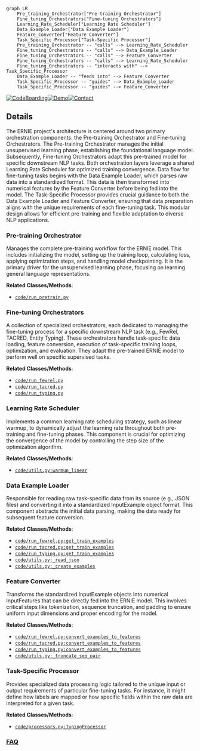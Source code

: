 ```mermaid
graph LR
    Pre_training_Orchestrator["Pre-training Orchestrator"]
    Fine_tuning_Orchestrators["Fine-tuning Orchestrators"]
    Learning_Rate_Scheduler["Learning Rate Scheduler"]
    Data_Example_Loader["Data Example Loader"]
    Feature_Converter["Feature Converter"]
    Task_Specific_Processor["Task-Specific Processor"]
    Pre_training_Orchestrator -- "calls" --> Learning_Rate_Scheduler
    Fine_tuning_Orchestrators -- "calls" --> Data_Example_Loader
    Fine_tuning_Orchestrators -- "calls" --> Feature_Converter
    Fine_tuning_Orchestrators -- "calls" --> Learning_Rate_Scheduler
    Fine_tuning_Orchestrators -- "interacts with" --> Task_Specific_Processor
    Data_Example_Loader -- "feeds into" --> Feature_Converter
    Task_Specific_Processor -- "guides" --> Data_Example_Loader
    Task_Specific_Processor -- "guides" --> Feature_Converter
```

[![CodeBoarding](https://img.shields.io/badge/Generated%20by-CodeBoarding-9cf?style=flat-square)](https://github.com/CodeBoarding/GeneratedOnBoardings)[![Demo](https://img.shields.io/badge/Try%20our-Demo-blue?style=flat-square)](https://www.codeboarding.org/demo)[![Contact](https://img.shields.io/badge/Contact%20us%20-%20contact@codeboarding.org-lightgrey?style=flat-square)](mailto:contact@codeboarding.org)

## Details

The ERNIE project's architecture is centered around two primary orchestration components: the Pre-training Orchestrator and Fine-tuning Orchestrators. The Pre-training Orchestrator manages the initial unsupervised learning phase, establishing the foundational language model. Subsequently, Fine-tuning Orchestrators adapt this pre-trained model for specific downstream NLP tasks. Both orchestration layers leverage a shared Learning Rate Scheduler for optimized training convergence. Data flow for fine-tuning tasks begins with the Data Example Loader, which parses raw data into a standardized format. This data is then transformed into numerical features by the Feature Converter before being fed into the model. The Task-Specific Processor provides crucial guidance to both the Data Example Loader and Feature Converter, ensuring that data preparation aligns with the unique requirements of each fine-tuning task. This modular design allows for efficient pre-training and flexible adaptation to diverse NLP applications.

### Pre-training Orchestrator
Manages the complete pre-training workflow for the ERNIE model. This includes initializing the model, setting up the training loop, calculating loss, applying optimization steps, and handling model checkpointing. It is the primary driver for the unsupervised learning phase, focusing on learning general language representations.


**Related Classes/Methods**:

- <a href="https://github.com/thunlp/ERNIE/blob/master/code/run_pretrain.py" target="_blank" rel="noopener noreferrer">`code/run_pretrain.py`</a>


### Fine-tuning Orchestrators
A collection of specialized orchestrators, each dedicated to managing the fine-tuning process for a specific downstream NLP task (e.g., FewRel, TACRED, Entity Typing). These orchestrators handle task-specific data loading, feature conversion, execution of task-specific training loops, optimization, and evaluation. They adapt the pre-trained ERNIE model to perform well on specific supervised tasks.


**Related Classes/Methods**:

- <a href="https://github.com/thunlp/ERNIE/blob/master/code/run_fewrel.py" target="_blank" rel="noopener noreferrer">`code/run_fewrel.py`</a>
- <a href="https://github.com/thunlp/ERNIE/blob/master/code/run_tacred.py" target="_blank" rel="noopener noreferrer">`code/run_tacred.py`</a>
- <a href="https://github.com/thunlp/ERNIE/blob/master/code/run_typing.py" target="_blank" rel="noopener noreferrer">`code/run_typing.py`</a>


### Learning Rate Scheduler
Implements a common learning rate scheduling strategy, such as linear warmup, to dynamically adjust the learning rate throughout both pre-training and fine-tuning phases. This component is crucial for optimizing the convergence of the model by controlling the step size of the optimization algorithm.


**Related Classes/Methods**:

- <a href="https://github.com/thunlp/ERNIE/blob/master/code/utils.py" target="_blank" rel="noopener noreferrer">`code/utils.py:warmup_linear`</a>


### Data Example Loader
Responsible for reading raw task-specific data from its source (e.g., JSON files) and converting it into a standardized InputExample object format. This component abstracts the initial data parsing, making the data ready for subsequent feature conversion.


**Related Classes/Methods**:

- <a href="https://github.com/thunlp/ERNIE/blob/master/code/run_fewrel.py" target="_blank" rel="noopener noreferrer">`code/run_fewrel.py:get_train_examples`</a>
- <a href="https://github.com/thunlp/ERNIE/blob/master/code/run_tacred.py" target="_blank" rel="noopener noreferrer">`code/run_tacred.py:get_train_examples`</a>
- <a href="https://github.com/thunlp/ERNIE/blob/master/code/run_typing.py" target="_blank" rel="noopener noreferrer">`code/run_typing.py:get_train_examples`</a>
- <a href="https://github.com/thunlp/ERNIE/blob/master/code/utils.py" target="_blank" rel="noopener noreferrer">`code/utils.py:_read_json`</a>
- <a href="https://github.com/thunlp/ERNIE/blob/master/code/utils.py" target="_blank" rel="noopener noreferrer">`code/utils.py:_create_examples`</a>


### Feature Converter
Transforms the standardized InputExample objects into numerical InputFeatures that can be directly fed into the ERNIE model. This involves critical steps like tokenization, sequence truncation, and padding to ensure uniform input dimensions and proper encoding for the model.


**Related Classes/Methods**:

- <a href="https://github.com/thunlp/ERNIE/blob/master/code/run_fewrel.py" target="_blank" rel="noopener noreferrer">`code/run_fewrel.py:convert_examples_to_features`</a>
- <a href="https://github.com/thunlp/ERNIE/blob/master/code/run_tacred.py" target="_blank" rel="noopener noreferrer">`code/run_tacred.py:convert_examples_to_features`</a>
- <a href="https://github.com/thunlp/ERNIE/blob/master/code/run_typing.py" target="_blank" rel="noopener noreferrer">`code/run_typing.py:convert_examples_to_features`</a>
- <a href="https://github.com/thunlp/ERNIE/blob/master/code/utils.py" target="_blank" rel="noopener noreferrer">`code/utils.py:_truncate_seq_pair`</a>


### Task-Specific Processor
Provides specialized data processing logic tailored to the unique input or output requirements of particular fine-tuning tasks. For instance, it might define how labels are mapped or how specific fields within the raw data are interpreted for a given task.


**Related Classes/Methods**:

- <a href="https://github.com/thunlp/ERNIE/blob/master/code/processors.py" target="_blank" rel="noopener noreferrer">`code/processors.py:TypingProcessor`</a>




### [FAQ](https://github.com/CodeBoarding/GeneratedOnBoardings/tree/main?tab=readme-ov-file#faq)